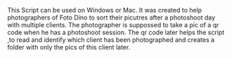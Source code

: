 This Script can be used on Windows or Mac. It was created to help photographers of Foto Dino to sort their picutres after a photoshoot day with multiple clients.
The photographer is suppossed to take a pic of a qr code when he has a photoshoot session. The qr code later helps the script ,to read and identify which client has been photographed and creates a folder with only the pics of this client later.
